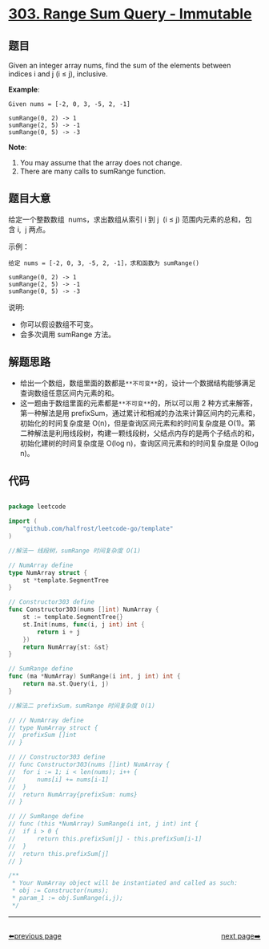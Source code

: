 # [303. Range Sum Query - Immutable](https://leetcode.com/problems/range-sum-query-immutable/)


## 题目

Given an integer array nums, find the sum of the elements between indices i and j (i ≤ j), inclusive.

**Example**:

    Given nums = [-2, 0, 3, -5, 2, -1]
    
    sumRange(0, 2) -> 1
    sumRange(2, 5) -> -1
    sumRange(0, 5) -> -3

**Note**:

1. You may assume that the array does not change.
2. There are many calls to sumRange function.


## 题目大意

给定一个整数数组  nums，求出数组从索引 i 到 j  (i ≤ j) 范围内元素的总和，包含 i,  j 两点。

示例：

```
给定 nums = [-2, 0, 3, -5, 2, -1]，求和函数为 sumRange()

sumRange(0, 2) -> 1
sumRange(2, 5) -> -1
sumRange(0, 5) -> -3

```

说明:

- 你可以假设数组不可变。
- 会多次调用 sumRange 方法。


## 解题思路


- 给出一个数组，数组里面的数都是`**不可变**`的，设计一个数据结构能够满足查询数组任意区间内元素的和。
- 这一题由于数组里面的元素都是`**不可变**`的，所以可以用 2 种方式来解答，第一种解法是用 prefixSum，通过累计和相减的办法来计算区间内的元素和，初始化的时间复杂度是 O(n)，但是查询区间元素和的时间复杂度是 O(1)。第二种解法是利用线段树，构建一颗线段树，父结点内存的是两个子结点的和，初始化建树的时间复杂度是 O(log n)，查询区间元素和的时间复杂度是 O(log n)。


## 代码

```go

package leetcode

import (
	"github.com/halfrost/leetcode-go/template"
)

//解法一 线段树，sumRange 时间复杂度 O(1)

// NumArray define
type NumArray struct {
	st *template.SegmentTree
}

// Constructor303 define
func Constructor303(nums []int) NumArray {
	st := template.SegmentTree{}
	st.Init(nums, func(i, j int) int {
		return i + j
	})
	return NumArray{st: &st}
}

// SumRange define
func (ma *NumArray) SumRange(i int, j int) int {
	return ma.st.Query(i, j)
}

//解法二 prefixSum，sumRange 时间复杂度 O(1)

// // NumArray define
// type NumArray struct {
// 	prefixSum []int
// }

// // Constructor303 define
// func Constructor303(nums []int) NumArray {
// 	for i := 1; i < len(nums); i++ {
// 		nums[i] += nums[i-1]
// 	}
// 	return NumArray{prefixSum: nums}
// }

// // SumRange define
// func (this *NumArray) SumRange(i int, j int) int {
// 	if i > 0 {
// 		return this.prefixSum[j] - this.prefixSum[i-1]
// 	}
// 	return this.prefixSum[j]
// }

/**
 * Your NumArray object will be instantiated and called as such:
 * obj := Constructor(nums);
 * param_1 := obj.SumRange(i,j);
 */

```



----------------------------------------------
<div style="display: flex;justify-content: space-between;align-items: center;">
<p><a href="https://books.halfrost.com/leetcode/ChapterFour/0300~0399/0301.Remove-Invalid-Parentheses/">⬅️previous page</a></p>
<p><a href="https://books.halfrost.com/leetcode/ChapterFour/0300~0399/0304.Range-Sum-Query-2D-Immutable/">next page➡️</a></p>
</div>
